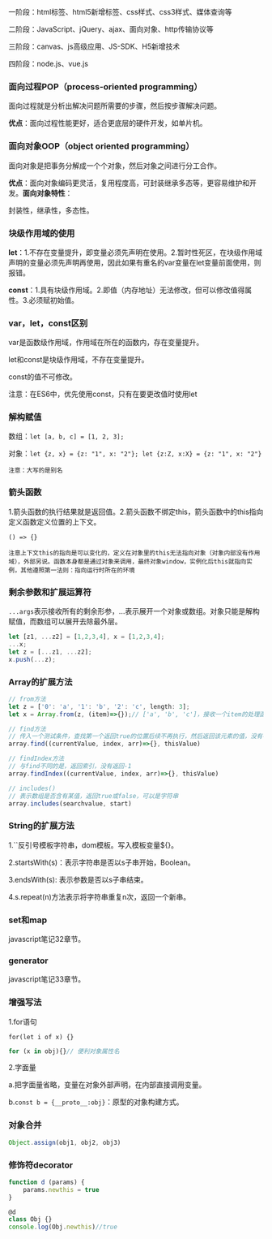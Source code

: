 一阶段：html标签、html5新增标签、css样式、css3样式、媒体查询等

二阶段：JavaScript、jQuery、ajax、面向对象、http传输协议等

三阶段：canvas、js高级应用、JS-SDK、H5新增技术

四阶段：node.js、vue.js

### 面向过程POP（process-oriented programming）

面向过程就是分析出解决问题所需要的步骤，然后按步骤解决问题。

**优点**：面向过程性能更好，适合更底层的硬件开发，如单片机。

### 面向对象OOP（object oriented programming）

面向对象是把事务分解成一个个对象，然后对象之间进行分工合作。

**优点**：面向对象编码更灵活，复用程度高，可封装继承多态等，更容易维护和开发。**面向对象特性**：

封装性，继承性，多态性。

### 块级作用域的使用

**let**：1.不存在变量提升，即变量必须先声明在使用。2.暂时性死区，在块级作用域声明的变量必须先声明再使用，因此如果有重名的var变量在let变量前面使用，则报错。

**const**：1.具有块级作用域。2.即值（内存地址）无法修改，但可以修改值得属性。3.必须赋初始值。

### var，let，const区别

var是函数级作用域，作用域在所在的函数内，存在变量提升。

let和const是块级作用域，不存在变量提升。

const的值不可修改。

注意：在ES6中，优先使用const，只有在要更改值时使用let

### 解构赋值

数组：`let [a, b, c] = [1, 2, 3];`

对象：`let {z, x} = {z: "1", x: "2"}; let {z:Z, x:X} = {z: "1", x: "2"}`

`注意：大写的是别名`

### 箭头函数

1.箭头函数的执行结果就是返回值。2.箭头函数不绑定this，箭头函数中的this指向定义函数定义位置的上下文。

`() => {}`

`注意上下文this的指向是可以变化的，定义在对象里的this无法指向对象（对象内部没有作用域），外部另说。函数本身都是通过对象来调用，最终对象window，实例化后this就指向实例，其他遵照第一法则：指向运行时所在的环境`

### 剩余参数和扩展运算符

`...args`表示接收所有的剩余形参，...表示展开一个对象或数组。对象只能是解构赋值，而数组可以展开去除最外层。

```javascript
let [z1, ...z2] = [1,2,3,4], x = [1,2,3,4];
...x;
let z = [...z1, ...z2];
x.push(...z);
```

### Array的扩展方法

```javascript
// from方法
let z = ['0': 'a', '1': 'b', '2': 'c', length: 3];
let x = Array.from(z, (item)=>{});// ['a', 'b', 'c']，接收一个item的处理函数

// find方法
// 传入一个测试条件，查找第一个返回true的位置后续不再执行，然后返回该元素的值，没有符合的则返回undefined
array.find((currentValue, index, arr)=>{}, thisValue)

// findIndex方法
// 与find不同的是，返回索引，没有返回-1
array.findIndex((currentValue, index, arr)=>{}, thisValue)

// includes()
// 表示数组是否含有某值，返回true或false，可以是字符串
array.includes(searchvalue, start)
```

### String的扩展方法

1.``反引号模板字符串，dom模板。写入模板变量${}。

2.startsWith(s)：表示字符串是否以s子串开始，Boolean。

3.endsWith(s): 表示参数是否以s子串结束。

4.s.repeat(n)方法表示将字符串重复n次，返回一个新串。

### set和map

javascript笔记32章节。

### generator

javascript笔记33章节。

### 增强写法

1.for语句

`for(let i of x) {}`

```javascript
for (x in obj){}// 便利对象属性名
```



2.字面量

a.把字面量省略，变量在对象外部声明，在内部直接调用变量。

b.`const b = {__proto__:obj}`：原型的对象构建方式。

### 对象合并

```javascript
Object.assign(obj1, obj2, obj3)
```

### 修饰符decorator

```javascript
function d (params) {
	params.newthis = true
}

@d
class Obj {}
console.log(Obj.newthis)//true
```

